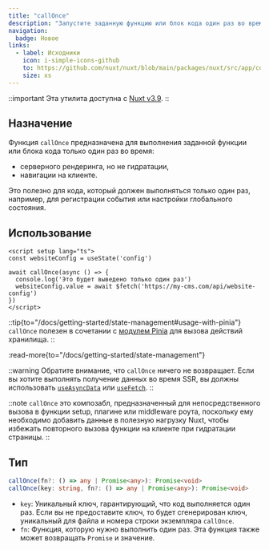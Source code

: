 ```yaml
---
title: "callOnce"
description: "Запустите заданную функцию или блок кода один раз во время SSR или CSR."
navigation:
  badge: Новое
links:
  - label: Исходники
    icon: i-simple-icons-github
    to: https://github.com/nuxt/nuxt/blob/main/packages/nuxt/src/app/composables/once.ts
    size: xs
---
```


::important
Эта утилита доступна с [Nuxt v3.9](/blog/v3-9).
::

## Назначение

Функция `callOnce` предназначена для выполнения заданной функции или блока кода только один раз во время:

- серверного рендеринга, но не гидратации,
- навигации на клиенте.

Это полезно для кода, который должен выполняться только один раз, например, для регистрации события или настройки глобального состояния.

## Использование

```vue [app.vue]
<script setup lang="ts">
const websiteConfig = useState('config')

await callOnce(async () => {
  console.log('Это будет выведено только один раз')
  websiteConfig.value = await $fetch('https://my-cms.com/api/website-config')
})
</script>
```

::tip{to="/docs/getting-started/state-management#usage-with-pinia"}
`callOnce` полезен в сочетании с [модулем Pinia](/modules/pinia) для вызова действий хранилища.
::

:read-more{to="/docs/getting-started/state-management"}

::warning
Обратите внимание, что `callOnce` ничего не возвращает. Если вы хотите выполнять получение данных во время SSR, вы должны использовать [`useAsyncData`](/docs/api/composables/use-async-data) или [`useFetch`](/docs/api/composables/use-fetch).
::

::note
`callOnce` это композабл, предназначенный для непосредственного вызова в функции setup, плагине или middleware роута, поскольку ему необходимо добавить данные в полезную нагрузку Nuxt, чтобы избежать повторного вызова функции на клиенте при гидратации страницы.
::

## Тип

```ts
callOnce(fn?: () => any | Promise<any>): Promise<void>
callOnce(key: string, fn?: () => any | Promise<any>): Promise<void>
```

- `key`: Уникальный ключ, гарантирующий, что код выполняется один раз. Если вы не предоставите ключ, то будет сгенерирован ключ, уникальный для файла и номера строки экземпляра `callOnce`.
- `fn`: Функция, которую нужно выполнить один раз. Эта функция также может возвращать `Promise` и значение.
